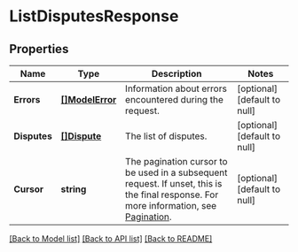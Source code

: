 # ListDisputesResponse

## Properties
Name | Type | Description | Notes
------------ | ------------- | ------------- | -------------
**Errors** | [**[]ModelError**](Error.md) | Information about errors encountered during the request. | [optional] [default to null]
**Disputes** | [**[]Dispute**](Dispute.md) | The list of disputes. | [optional] [default to null]
**Cursor** | **string** | The pagination cursor to be used in a subsequent request. If unset, this is the final response. For more information, see [Pagination](https://developer.squareup.com/docs/basics/api101/pagination). | [optional] [default to null]

[[Back to Model list]](../README.md#documentation-for-models) [[Back to API list]](../README.md#documentation-for-api-endpoints) [[Back to README]](../README.md)

